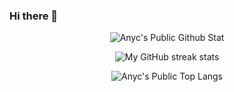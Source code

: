 ### Hi there 👋

<!--
**Anyc66666666/Anyc66666666** is a ✨ _special_ ✨ repository because its `README.md` (this file) appears on your GitHub profile.

Here are some ideas to get you started:

- 🔭 I’m currently working on ...
- 🌱 I’m currently learning ...
- 👯 I’m looking to collaborate on ...
- 🤔 I’m looking for help with ...
- 💬 Ask me about ...
- 📫 How to reach me: ...
- 😄 Pronouns: ...
- ⚡ Fun fact: ...
-->
<p align="center"><img alt="Anyc's Public Github Stat" src="https://github-readme-stats-steel-omega.vercel.app/api?username=Anyc66666666&show_icons=true&include_all_commits=true&count_private=true&cache_seconds=1800&icon_color=2d77dc&title_color=2d77dc&text_color=ffffff&bg_color=0d1117&hide_border=true" /></p>
<p align="center"><img alt="My GitHub streak stats" src="https://streak-stats.demolab.com/?user=Anyc66666666&background=0d1117&currStreakNum=ffffff&sideNums=ffffff&currStreakLabel=ffffff&sideLabels=ffffff&dates=ffffff&fire=2d77dc&ring=2d77dc&locale=en&type=svg&hide_border=true" /></p>
<p align="center"><img alt="Anyc's Public Top Langs" src="https://github-readme-stats-steel-omega.vercel.app/api/top-langs/?username=Anyc66666666&layout=compact&icon_color=2d77dc&title_color=2d77dc&text_color=ffffff&bg_color=0d1117&hide_border=true" /></p>
